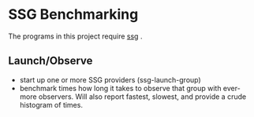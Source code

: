 # SSG Benchmarking

The programs in this project require [ssg](https://github.com/mochi-hpc/mochi-ssg) .

## Launch/Observe
- start up one or more SSG providers (ssg-launch-group)
- benchmark times how long it takes to observe that group with ever-more
  observers.  Will also report fastest, slowest, and provide a crude histogram
  of times.
